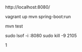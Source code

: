 http://localhost:8080/

vagrant up
mvn spring-boot:run

mvn test

sudo lsof -i :8080
sudo kill -9 2105

1